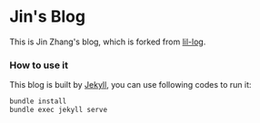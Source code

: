 # Jin's Blog

This is Jin Zhang's blog, which is forked from [lil-log](https://github.com/lilianweng/lil-log).



### How to use it

This blog is built by [Jekyll](https://jekyllrb.com/), you can use following codes to run it:

```bash
bundle install
bundle exec jekyll serve
```

